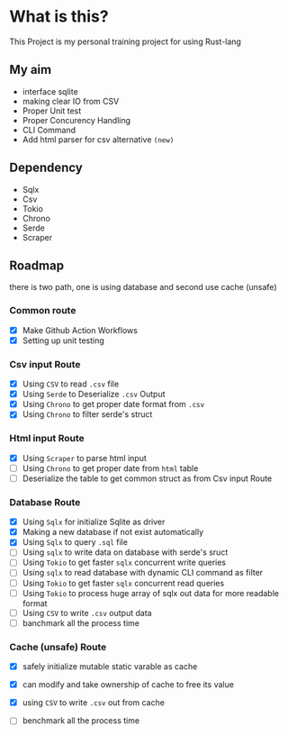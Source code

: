 # What is this?
This Project is my personal training project for using Rust-lang

## My aim
- interface sqlite
- making clear IO from CSV
- Proper Unit test
- Proper Concurency Handling
- CLI Command
- Add html parser for csv alternative `(new)`

## Dependency
- Sqlx
- Csv
- Tokio
- Chrono
- Serde
- Scraper

## Roadmap
there is two path, one is using database and second use cache (unsafe)

### Common route
* [x] Make Github Action Workflows
* [x] Setting up unit testing

### Csv input Route
* [x] Using `CSV` to read `.csv` file
* [x] Using `Serde` to Deserialize `.csv` Output
* [x] Using `Chrono` to get proper date format from `.csv`
* [x] Using `Chrono` to filter serde's struct

### Html input Route
* [x] Using `Scraper` to parse html input
* [ ] Using `Chrono` to get proper date from `html` table
* [ ] Deserialize the table to get common struct as from Csv input Route

### Database Route
* [x] Using `Sqlx` for initialize Sqlite as driver
* [x] Making a new database if not exist automatically
* [x] Using `Sqlx` to query `.sql` file
* [ ] Using `sqlx` to write data on database with serde's sruct
* [ ] Using `Tokio` to get faster `sqlx` concurrent write queries
* [ ] Using `sqlx` to read database with dynamic CLI command as filter
* [ ] Using `Tokio` to get faster `sqlx` concurrent read queries
* [ ] Using `Tokio` to process huge array of sqlx out data for more readable format
* [ ] Using `CSV` to write `.csv` output data
* [ ] banchmark all the process time

### Cache (unsafe) Route
* [x] safely initialize mutable static varable as cache
* [x] can modify and take ownership of cache to free its value
* [x] using `CSV` to write `.csv` out from cache
* [ ] benchmark all the process time

